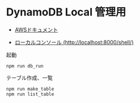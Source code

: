 # DynamoDB Local 管理用

* [AWSドキュメント](https://docs.aws.amazon.com/ja_jp/amazondynamodb/latest/developerguide/DynamoDBLocal.UsageNotes.html)

* [ローカルコンソール (http://localhost:8000/shell/)](http://localhost:8000/shell/)

起動
```shell
npm run db_run
```

テーブル作成、一覧
```shell
npm run make_table
npm run list_table
```